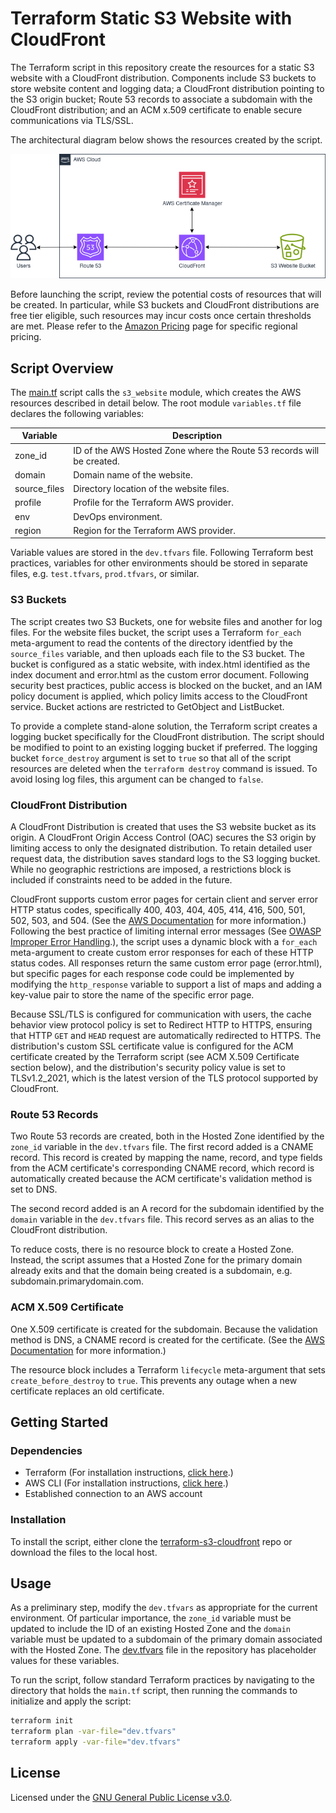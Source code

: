 # Terraform Static S3 Website with CloudFront 
The Terraform script in this repository create the resources for a static S3 website with a CloudFront distribution. Components include S3 buckets to store website content and logging data; a CloudFront distribution pointing to the S3 origin bucket; Route 53 records to associate a subdomain with the CloudFront distribution; and an ACM x.509 certificate to enable secure communications via TLS/SSL.

The architectural diagram below shows the resources created by the script.

![S3-CloudFront diagram](./img/s3-cloudfront.png)

Before launching the script, review the potential costs of resources that will be created. In particular, while S3 buckets and CloudFront distributions are free tier eligible, such resources may incur costs once certain thresholds are met. Please refer to the [Amazon Pricing](https://aws.amazon.com/pricing/) page for specific regional pricing.  

## Script Overview
The [main.tf](./main.tf) script calls the `s3_website` module, which creates the AWS resources described in detail below. The root module `variables.tf` file declares the following variables:

|Variable|Description|
|--------|-----------|
|zone_id|ID of the AWS Hosted Zone where the Route 53 records will be created.|
|domain|Domain name of the website.|
|source_files|Directory location of the website files.|
|profile|Profile for the Terraform AWS provider.| 
|env|DevOps environment.|
|region|Region for the Terraform AWS provider.|

Variable values are stored in the `dev.tfvars` file. Following Terraform best practices, variables for other environments should be stored in separate files, e.g. `test.tfvars`, `prod.tfvars`, or similar.

### S3 Buckets
The script creates two S3 Buckets, one for website files and another for log files. For the website files bucket, the script uses a Terraform `for_each` meta-argument to read the contents of the directory identfied by the `source_files` variable, and then uploads each file to the S3 bucket. The bucket is configured as a static website, with index.html identified as the index document and error.html as the custom error document. Following security best practices, public access is blocked on the bucket, and an IAM policy document is applied, which policy limits access to the CloudFront service. Bucket actions are restricted to GetObject and ListBucket.

To provide a complete stand-alone solution, the Terraform script creates a logging bucket specifically for the CloudFront distribution. The script should be modified to point to an existing logging bucket if preferred. The logging bucket `force_destroy` argument is set to `true` so that all of the script resources are deleted when the `terraform destroy` command is issued. To avoid losing log files, this argument can be changed to `false`. 

### CloudFront Distribution
A CloudFront Distribution is created that uses the S3 website bucket as its origin. A CloudFront Origin Access Control (OAC) secures the S3 origin by limiting access to only the designated distribution. To retain detailed user request data, the distribution saves standard logs to the S3 logging bucket. While no geographic restrictions are imposed, a restrictions block is included if constraints need to be added in the future.

CloudFront supports custom error pages for certain client and server error HTTP status codes, specifically 400, 403, 404, 405, 414, 416, 500, 501, 502, 503, and 504. (See the [AWS Documentation](https://docs.aws.amazon.com/AmazonCloudFront/latest/DeveloperGuide/creating-custom-error-pages.html) for more information.) Following the best practice of limiting internal error messages (See [OWASP Improper Error Handling](https://owasp.org/www-community/Improper_Error_Handling).), the script uses a dynamic block with a `for_each` meta-argument to create custom error responses for each of these HTTP status codes. All responses return the same custom error page (error.html), but specific pages for each response code could be implemented by modifying the `http_response` variable to support a list of maps and adding a key-value pair to store the name of the specific error page.

Because SSL/TLS is configured for communication with users, the cache behavior view protocol policy is set to Redirect HTTP to HTTPS, ensuring that HTTP `GET` and `HEAD` request are automatically redirected to HTTPS. The distribution's custom SSL certificate value is configured for the ACM certificate created by the Terraform script (see ACM X.509 Certificate section below), and the distribution's security policy value is set to TLSv1.2_2021, which is the latest version of the TLS protocol supported by CloudFront.

### Route 53 Records
Two Route 53 records are created, both in the Hosted Zone identified by the `zone_id` variable in the `dev.tfvars` file. The first record added is a CNAME record. This record is created by mapping the name, record, and type fields from the ACM certificate's corresponding CNAME record, which record is automatically created because the ACM certificate's validation method is set to DNS.

The second record added is an A record for the subdomain identified by the `domain` variable in the `dev.tfvars` file. This record serves as an alias to the CloudFront distribution.

To reduce costs, there is no resource block to create a Hosted Zone. Instead, the script assumes that a Hosted Zone for the primary domain already exits and that the domain being created is a subdomain, e.g. subdomain.primarydomain.com. 

### ACM X.509 Certificate
One X.509 certificate is created for the subdomain. Because the validation method is DNS, a CNAME record is created for the certificate. (See the [AWS Documentation](https://docs.aws.amazon.com/acm/latest/userguide/dns-validation.html) for more information.)

The resource block includes a Terraform `lifecycle` meta-argument that sets `create_before_destroy` to `true`. This prevents any outage when a new certificate replaces an old certificate.

## Getting Started

### Dependencies

+ Terraform (For installation instructions, [click here](https://developer.hashicorp.com/terraform/tutorials/aws-get-started/install-cli).)
+ AWS CLI (For installation instructions, [click here](https://docs.aws.amazon.com/cli/latest/userguide/getting-started-install.html).)
+ Established connection to an AWS account

### Installation
To install the script, either clone the [terraform-s3-cloudfront](.) repo or download the files to the local host. 

## Usage
As a preliminary step, modify the `dev.tfvars` as appropriate for the current environment. Of particular importance, the `zone_id` variable must be updated to include the ID of an existing Hosted Zone and the `domain` variable must be updated to a subdomain of the primary domain associated with the Hosted Zone. The [dev.tfvars](./dev.tfvars) file in the repository has placeholder values for these variables.

To run the script, follow standard Terraform practices by navigating to the directory that holds the `main.tf` script, then running the commands to initialize and apply the script:

```bash
terraform init
terraform plan -var-file="dev.tfvars"
terraform apply -var-file="dev.tfvars"
```

## License
Licensed under the [GNU General Public License v3.0](./LICENSE).
